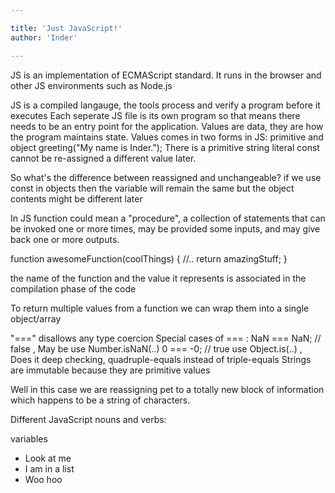 ```yaml
---

title: 'Just JavaScript!'
author: 'Inder'

---
```


JS is an implementation of ECMAScript standard. It runs in the browser and other JS environments such as Node.js

JS is a compiled langauge, the tools process and verify a program before it executes
Each seperate JS file is its own program so that means there needs to be an entry point for the application.
Values are data, they are how the program maintains state. Values comes in two forms in JS: primitive and object
greeting("My name is Inder."); There is a primitive string literal 
const cannot be re-assigned a different value later. 

So what's the difference between reassigned and unchangeable?
if we use const in objects then the variable will remain the same but the object contents might be different later 

In JS function could mean a "procedure", a collection of statements that can be invoked one or more times, may be provided some inputs, and may give back one or more outputs.

function awesomeFunction(coolThings) {
	//..
	return amazingStuff;
}

the name of the function and the value it represents is associated in the compilation phase of the code

To return multiple values from a function we can wrap them into a single object/array

"===" disallows any type coercion 
Special cases of === : NaN === NaN; // false , May be use Number.isNaN(..)
0 === -0; // true  use Object.is(..) , Does it deep checking, quadruple-equals instead of triple-equals
Strings are immutable because they are primitive values

Well in this case we are reassigning pet to a totally new block of information which happens to be a string of characters.


Different JavaScript nouns and verbs:

variables


- Look at me
- I am in a list
- Woo hoo
